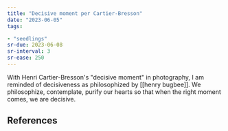 ```yaml
---
title: "Decisive moment per Cartier-Bresson"
date: "2023-06-05"
tags:

- "seedlings"
sr-due: 2023-06-08
sr-interval: 3
sr-ease: 250
---
```


With Henri Cartier-Bresson's "decisive moment" in photography, I am reminded of decisiveness as philosophized by [[henry bugbee]]. We philosophize, contemplate, purify our hearts so that when the right moment comes, we are decisive.

## References